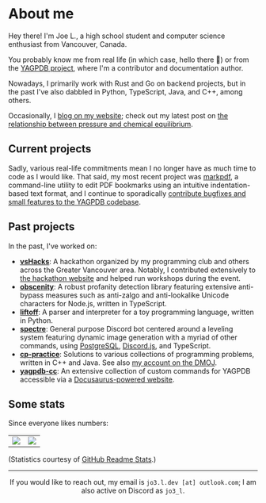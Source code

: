 # About me

Hey there! I'm Joe L., a high school student and computer science enthusiast from Vancouver, Canada.

You probably know me from real life (in which case, hello there 👀) or from the [YAGPDB project](https://yagpdb.xyz), where I'm a contributor and documentation author.

Nowadays, I primarily work with Rust and Go on backend projects, but in the past I've also dabbled in Python, TypeScript, Java, and C++, among others.

Occasionally, I [blog on my website](https://jo3-l.github.io); check out my latest post on [the relationship between pressure and chemical equilibrium](https://jo3-l.github.io/posts/pressure-and-equilibrium/).

## Current projects

Sadly, various real-life commitments mean I no longer have as much time to code as I would like. That said, my most recent project was [markpdf](https://github.com/jo3-l/markpdf), a command-line utility to edit PDF bookmarks using an intuitive indentation-based text format, and I continue to sporadically [contribute bugfixes and small features to the YAGPDB codebase](https://github.com/botlabs-gg/yagpdb/commits/master?author=jo3-l).

## Past projects

In the past, I've worked on:

- [**vsHacks**](https://vshacks.tech): A hackathon organized by my programming club and others across the Greater Vancouver area. Notably, I contributed extensively to [the hackathon website](https://github.com/vsHacks/vshacks.github.io) and helped run workshops during the event.
- [**obscenity**](https://github.com/jo3-l/obscenity): A robust profanity detection library featuring extensive anti-bypass measures such as anti-zalgo and anti-lookalike Unicode characters for Node.js, written in TypeScript.
- [**liftoff**](https://github.com/jo3-l/liftoff): A parser and interpreter for a toy programming language, written in Python.
- [**spectre**](https://github.com/jo3-l/spectre): General purpose Discord bot centered around a leveling system featuring dynamic image generation with a myriad of other commands, using [PostgreSQL](https://www.postgresql.org/), [Discord.js](https://discord.js.org/#/), and TypeScript.
- [**cp-practice**](https://github.com/jo3-l/cp-practice): Solutions to various collections of programming problems, written in C++ and Java. See also [my account on the DMOJ](https://dmoj.ca/user/jo3_l).
- [**yagpdb-cc**](https://github.com/yagpdb-cc/yagpdb-cc): An extensive collection of custom commands for YAGPDB accessible via a [Docusaurus-powered website](https://yagpdb-cc.github.io).

## Some stats

Since everyone likes numbers:

<table>
  <tr>
    <td align="center" style="padding=0;width=50%;">
      <img align="center" style="padding=0;" src="https://github-readme-stats.vercel.app/api/?username=jo3-l&show_icons=true&title_color=4F8CC9&text_color=9f9f9f&bg_color=00000000&hide_border=true&icon_color=4F8CC9&hide_title=true&count_private=true" />
    </td>
    <td align="center" style="padding=0;width=50%;">
      <img align="center" style="padding=0;" src="https://github-readme-stats.quantumlytangled.vercel.app/api/top-langs/?username=jo3-l&layout=compact&show_icons=true&title_color=4F8CC9&text_color=9f9f9f&bg_color=00000000&hide_border=true&icon_color=00000000&count_private=true&hide=lua" />
    </td>
  </tr>
</table>

(Statistics courtesy of [GitHub Readme Stats](https://github.com/anuraghazra/github-readme-stats).)

---

<div align="center">

If you would like to reach out, my email is `jo3.l.dev [at] outlook.com`; I am also active on Discord as `jo3_l`.

</div>
